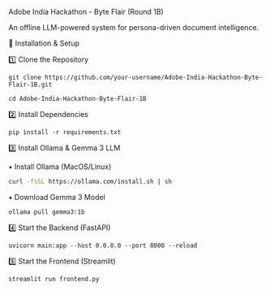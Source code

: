 
Adobe India Hackathon - Byte Flair (Round 1B)

An offline LLM-powered system for persona-driven document intelligence.

🔧 Installation & Setup

1️⃣ Clone the Repository

```
git clone https://github.com/your-username/Adobe-India-Hackathon-Byte-Flair-1B.git
````

```
cd Adobe-India-Hackathon-Byte-Flair-1B
```

2️⃣ Install Dependencies

```
pip install -r requirements.txt
```

3️⃣ Install Ollama & Gemma 3 LLM

▪️ Install Ollama (MacOS/Linux)

```bash
curl -fsSL https://ollama.com/install.sh | sh
```

▪️ Download Gemma 3 Model

```
ollama pull gemma3:1b
```

4️⃣ Start the Backend (FastAPI)

```
uvicorn main:app --host 0.0.0.0 --port 8000 --reload
```

5️⃣ Start the Frontend (Streamlit)

```
streamlit run frontend.py
```

